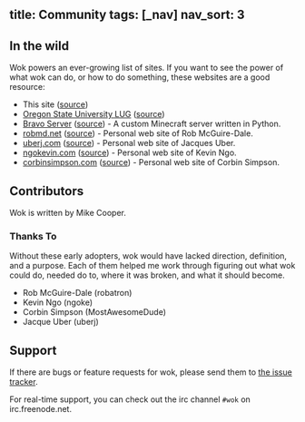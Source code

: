 title: Community
tags: [_nav]
nav_sort: 3
---
In the wild
-----------
Wok powers an ever-growing list of sites. If you want to see the power
of what wok can do, or how to do something, these websites are a good
resource:

-   This site ([source](https://github.com/mythmon/tree/master/docs))
-   [Oregon State University LUG](http://lug.oregonstate.edu)
    ([source](https://github.com/OSULUG/OSULUG-Website))
-   [Bravo Server](http://bravoserver.org)
    ([source](https://github.com/MostAwesomeDude/bravo/tree/master/website)) -
    A custom Minecraft server written in Python.
-   [robmd.net](http://robmd.net)
    ([source](https://github.com/robatron/robmd.net)) - Personal web site of 
    Rob McGuire-Dale.
-   [uberj.com](http://uberj.com) ([source](https://github.com/uberj/wbsite)) -
    Personal web site of Jacques Uber.
-   [ngokevin.com](http://ngokevin.com)
    ([source](https://github.com/ngokevin/ngokevin)) - Personal web site of
    Kevin Ngo.
-   [corbinsimpson.com](http://corbinsimpson.com)
    ([source](https://github.com/MostAwesomeDude/website)) - Personal web site
    of Corbin Simpson.

Contributors
------------
Wok is written by Mike Cooper.

### Thanks To
Without these early adopters, wok would have lacked direction, definition, and
a purpose. Each of them helped me work through figuring out what wok could do,
needed do to, where it was broken, and what it should become.

-   Rob McGuire-Dale (robatron)
-   Kevin Ngo (ngoke)
-   Corbin Simpson (MostAwesomeDude)
-   Jacque Uber (uberj)

Support
-------
If there are bugs or feature requests for wok, please send them to [the issue
tracker][gh-issues].

For real-time support, you can check out the irc channel `#wok` on
irc.freenode.net.

[gh-issues]: https://github.com/mythmon/wok/issues
